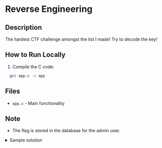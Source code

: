 # Reverse Engineering

## Description
The hardest CTF challenge amongst the list I made! Try to decode the key!

## How to Run Locally

1. Compile the C code:

  ```bash
    gcc app.c -o app
  ```

## Files
- `app.c` - Main functionality

## Note
- The flag is stored in the database for the admin user.

<details>
  <summary>Sample solution</summary>
  Enter the following into the userfield:
  <b>admin' --</b>

</details>
